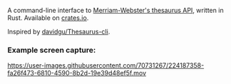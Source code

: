 A command-line interface to [Merriam-Webster's thesaurus API](https://dictionaryapi.com/products/api-collegiate-thesaurus), written in Rust. Available on [crates.io](https://crates.io/).

Inspired by [davidgu/Thesaurus-cli](https://github.com/davidgu/thesaurus-cli).

### Example screen capture:
https://user-images.githubusercontent.com/70731267/224187358-fa26f473-6810-4590-8b2d-19e39d48ef5f.mov
